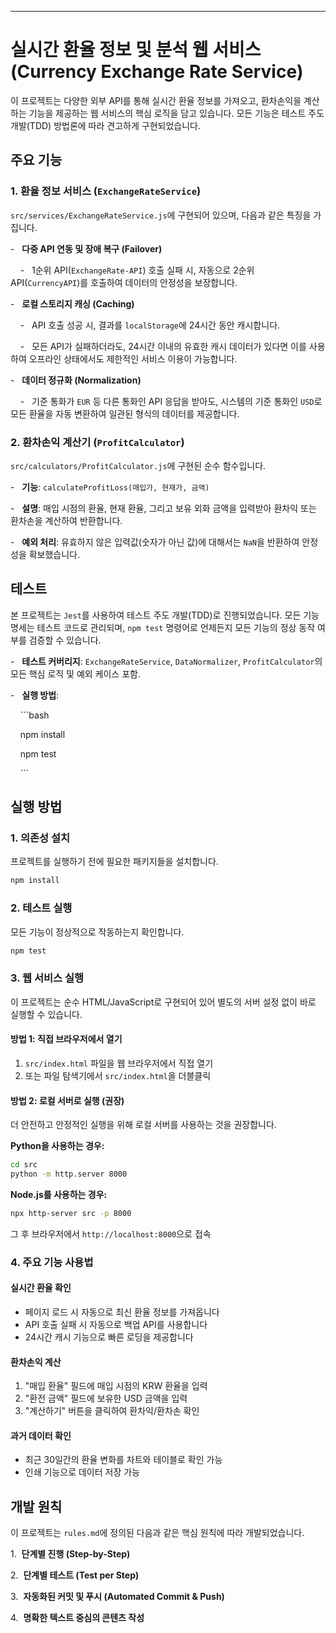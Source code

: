 ---



# 실시간 환율 정보 및 분석 웹 서비스 (Currency Exchange Rate Service)



이 프로젝트는 다양한 외부 API를 통해 실시간 환율 정보를 가져오고, 환차손익을 계산하는 기능을 제공하는 웹 서비스의 핵심 로직을 담고 있습니다. 모든 기능은 테스트 주도 개발(TDD) 방법론에 따라 견고하게 구현되었습니다.



## 주요 기능



### 1. 환율 정보 서비스 (`ExchangeRateService`)



`src/services/ExchangeRateService.js`에 구현되어 있으며, 다음과 같은 특징을 가집니다.



-   **다중 API 연동 및 장애 복구 (Failover)**

    -   1순위 API(`ExchangeRate-API`) 호출 실패 시, 자동으로 2순위 API(`CurrencyAPI`)를 호출하여 데이터의 안정성을 보장합니다.



-   **로컬 스토리지 캐싱 (Caching)**

    -   API 호출 성공 시, 결과를 `localStorage`에 24시간 동안 캐시합니다.

    -   모든 API가 실패하더라도, 24시간 이내의 유효한 캐시 데이터가 있다면 이를 사용하여 오프라인 상태에서도 제한적인 서비스 이용이 가능합니다.



-   **데이터 정규화 (Normalization)**

    -   기준 통화가 `EUR` 등 다른 통화인 API 응답을 받아도, 시스템의 기준 통화인 `USD`로 모든 환율을 자동 변환하여 일관된 형식의 데이터를 제공합니다.



### 2. 환차손익 계산기 (`ProfitCalculator`)



`src/calculators/ProfitCalculator.js`에 구현된 순수 함수입니다.



-   **기능**: `calculateProfitLoss(매입가, 현재가, 금액)`

-   **설명**: 매입 시점의 환율, 현재 환율, 그리고 보유 외화 금액을 입력받아 환차익 또는 환차손을 계산하여 반환합니다.

-   **예외 처리**: 유효하지 않은 입력값(숫자가 아닌 값)에 대해서는 `NaN`을 반환하여 안정성을 확보했습니다.



## 테스트



본 프로젝트는 `Jest`를 사용하여 테스트 주도 개발(TDD)로 진행되었습니다. 모든 기능 명세는 테스트 코드로 관리되며, `npm test` 명령어로 언제든지 모든 기능의 정상 동작 여부를 검증할 수 있습니다.



-   **테스트 커버리지**: `ExchangeRateService`, `DataNormalizer`, `ProfitCalculator`의 모든 핵심 로직 및 예외 케이스 포함.

-   **실행 방법**:

    ```bash

    npm install

    npm test

    ```



## 실행 방법



### 1. 의존성 설치



프로젝트를 실행하기 전에 필요한 패키지들을 설치합니다.



```bash
npm install
```



### 2. 테스트 실행



모든 기능이 정상적으로 작동하는지 확인합니다.



```bash
npm test
```



### 3. 웹 서비스 실행



이 프로젝트는 순수 HTML/JavaScript로 구현되어 있어 별도의 서버 설정 없이 바로 실행할 수 있습니다.



#### 방법 1: 직접 브라우저에서 열기
1. `src/index.html` 파일을 웹 브라우저에서 직접 열기
2. 또는 파일 탐색기에서 `src/index.html`을 더블클릭

#### 방법 2: 로컬 서버로 실행 (권장)
더 안전하고 안정적인 실행을 위해 로컬 서버를 사용하는 것을 권장합니다.

**Python을 사용하는 경우:**
```bash
cd src
python -m http.server 8000
```

**Node.js를 사용하는 경우:**
```bash
npx http-server src -p 8000
```

그 후 브라우저에서 `http://localhost:8000`으로 접속

### 4. 주요 기능 사용법

#### 실시간 환율 확인
- 페이지 로드 시 자동으로 최신 환율 정보를 가져옵니다
- API 호출 실패 시 자동으로 백업 API를 사용합니다
- 24시간 캐시 기능으로 빠른 로딩을 제공합니다

#### 환차손익 계산
1. "매입 환율" 필드에 매입 시점의 KRW 환율을 입력
2. "환전 금액" 필드에 보유한 USD 금액을 입력
3. "계산하기" 버튼을 클릭하여 환차익/환차손 확인

#### 과거 데이터 확인
- 최근 30일간의 환율 변화를 차트와 테이블로 확인 가능
- 인쇄 기능으로 데이터 저장 가능



## 개발 원칙



이 프로젝트는 `rules.md`에 정의된 다음과 같은 핵심 원칙에 따라 개발되었습니다.



1.  **단계별 진행 (Step-by-Step)**

2.  **단계별 테스트 (Test per Step)**

3.  **자동화된 커밋 및 푸시 (Automated Commit & Push)**

4.  **명확한 텍스트 중심의 콘텐츠 작성**

